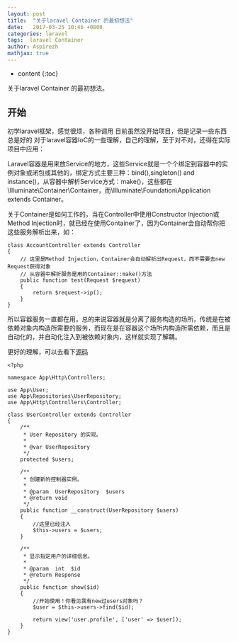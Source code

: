 ```yaml
---
layout: post
title:  "关于laravel Container 的最初想法"
date:   2017-03-25 10:46 +0800
categories: laravel
tags:  laravel Container
author: Aspirezh
mathjax: true
---
```


* content
{:toc}

关于laravel Container 的最初想法。



## 开始
初学laravel框架，感觉很烦，各种调用   目前虽然没开始项目，但是记录一些东西  总是好的
对于laravel容器IoC的一些理解，自己的理解，至于对不对，还得在实际项目中应用：

Laravel容器是用来放Service的地方，这些Service就是一个个绑定到容器中的实例对象或闭包或其他的，绑定方式主要三种：bind(),singleton() and instance()，从容器中解析Service方式：make()，这些都在\Illuminate\Container\Container，而\Illuminate\Foundation\Application extends Container。

关于Container是如何工作的，当在Controller中使用Constructor Injection或Method Injection时，就已经在使用Container了，因为Container会自动帮你把这些服务解析出来，如：

```
class AccountController extends Controller
{
    // 这里是Method Injection，Container会自动解析出Request，而不需要去new Request获得对象
    // 从容器中解析服务是用的Container::make()方法
    public function test(Request $request) 
    {
        return $request->ip();
    }
}
```

所以容器服务一直都在用，总的来说容器就是分离了服务构造的场所，传统是在被依赖对象内构造所需要的服务，而现在是在容器这个场所内构造所需依赖，而且是自动化的，并自动化注入到被依赖对象内，这样就实现了解耦。

更好的理解，可以去看下[源码](http://laravelacademy.org/post/769.html)

```
<?php

namespace App\Http\Controllers;

use App\User;
use App\Repositories\UserRepository;
use App\Http\Controllers\Controller;

class UserController extends Controller
{
    /**
     * User Repository 的实现。
     *
     * @var UserRepository
     */
    protected $users;

    /**
     * 创建新的控制器实例。
     *
     * @param  UserRepository  $users
     * @return void
     */
    public function __construct(UserRepository $users)
    {
        //这里已经注入
        $this->users = $users;
    }

    /**
     * 显示指定用户的详细信息。
     *
     * @param  int  $id
     * @return Response
     */
    public function show($id)
    {    
        //开始使用！你看见我有new过users对象吗？
        $user = $this->users->find($id);

        return view('user.profile', ['user' => $user]);
    }
}
```